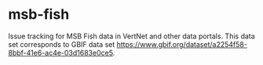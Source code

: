 # msb-fish
Issue tracking for MSB Fish data in VertNet and other data portals. This data set corresponds to GBIF data set https://www.gbif.org/dataset/a2254f58-8bbf-41e6-ac4e-03d1683e0ce5.
